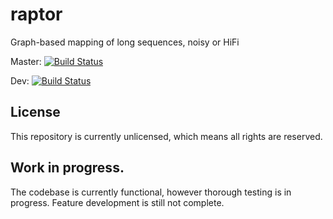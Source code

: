 # raptor
Graph-based mapping of long sequences, noisy or HiFi

Master:
[![Build Status](https://travis-ci.com/isovic/raptor.svg?token=RuhN6p8VX1u4RgANMqMt&branch=master)](https://travis-ci.com/isovic/raptor)

Dev:
[![Build Status](https://travis-ci.com/isovic/raptor.svg?token=RuhN6p8VX1u4RgANMqMt&branch=dev)](https://travis-ci.com/isovic/raptor)

## License
This repository is currently unlicensed, which means all rights are reserved.

## Work in progress.
The codebase is currently functional, however thorough testing is in progress.
Feature development is still not complete.



